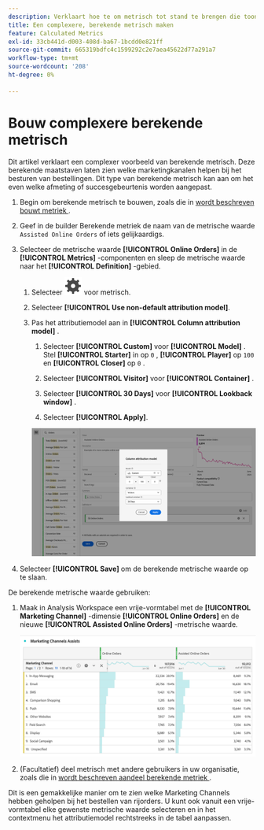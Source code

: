 ```yaml
---
description: Verklaart hoe te om metrisch tot stand te brengen die toont welke Kanalen van de Marketing in rijorden bijwonen.
title: Een complexere, berekende metrisch maken
feature: Calculated Metrics
exl-id: 33cb441d-d003-408d-ba67-1bcdd0e821ff
source-git-commit: 665319bdfc4c1599292c2e7aea45622d77a291a7
workflow-type: tm+mt
source-wordcount: '208'
ht-degree: 0%

---
```


# Bouw complexere berekende metrisch

Dit artikel verklaart een complexer voorbeeld van berekende metrisch. Deze berekende maatstaven laten zien welke marketingkanalen helpen bij het besturen van bestellingen. Dit type van berekende metrisch kan aan om het even welke afmeting of succesgebeurtenis worden aangepast.

1. Begin om berekende metrisch te bouwen, zoals die in [ wordt beschreven bouwt metriek ](/help/components/calculated-metrics/workflow/c-build-metrics/cm-build-metrics.md).

1. Geef in de builder Berekende metriek de naam van de metrische waarde `Assisted Online Orders` of iets gelijkaardigs.

1. Selecteer de metrische waarde **[!UICONTROL Online Orders]** in de **[!UICONTROL Metrics]** -componenten en sleep de metrische waarde naar het **[!UICONTROL Definition]** -gebied.

   1. Selecteer ![ Plaatsend ](/help/assets/icons/Setting.svg) voor metrisch.
   1. Selecteer **[!UICONTROL Use non-default attribution model]**.
   1. Pas het attributiemodel aan in **[!UICONTROL Column attribution model]** .
      1. Selecteer **[!UICONTROL Custom]** voor **[!UICONTROL Model]** . Stel **[!UICONTROL Starter]** in op `0` , **[!UICONTROL Player]** op `100` en **[!UICONTROL Closer]** op `0` .
      1. Selecteer **[!UICONTROL Visitor]** voor **[!UICONTROL Container]** .
      1. Selecteer **[!UICONTROL 30 Days]** voor **[!UICONTROL Lookback window]** .

      1. Selecteer **[!UICONTROL Apply]**.

      ![ de attributiemodel van de Kolom ](assets/complex-calculated-metric.png)

1. Selecteer **[!UICONTROL Save]** om de berekende metrische waarde op te slaan.

De berekende metrische waarde gebruiken:

1. Maak in Analysis Workspace een vrije-vormtabel met de **[!UICONTROL Marketing Channel]** -dimensie **[!UICONTROL Online Orders]** en de nieuwe **[!UICONTROL Assisted Online Orders]** -metrische waarde.

   ![ het Marketing Kanaal steunde Online Orden ](assets/marketing-channel-assists.png)

1. (Facultatief) deel metrisch met andere gebruikers in uw organisatie, zoals die in [ wordt beschreven aandeel berekende metriek ](/help/components/calculated-metrics/workflow/cm-sharing.md).

Dit is een gemakkelijke manier om te zien welke Marketing Channels hebben geholpen bij het bestellen van rijorders. U kunt ook vanuit een vrije-vormtabel elke gewenste metrische waarde selecteren en in het contextmenu het attributiemodel rechtstreeks in de tabel aanpassen.
